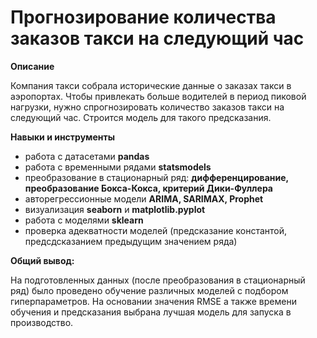 # Прогнозирование количества заказов такси на следующий час

**Описание**

Компания такси собрала исторические данные о заказах такси в аэропортах. Чтобы привлекать больше водителей в период пиковой нагрузки, нужно спрогнозировать количество заказов такси на следующий час. Строится модель для такого предсказания.

**Навыки и инструменты**

- работа с датасетами **pandas**
- работа с временными рядами **statsmodels**
- преобразование в стационарный ряд: **дифференцирование, преобразование Бокса-Кокса, критерий Дики-Фуллера**
- авторегрессионные модели **ARIMA, SARIMAX, Prophet**
- визуализация **seaborn** и **matplotlib.pyplot**
- работа с моделями **sklearn**
- проверка адекватности моделей (предсказание константой, предсдсказанием предыдущим значением ряда)

**Общий вывод:**

На подготовленных данных (после преобразования в стационарный ряд) было проведено обучение различных моделей с подбором гиперпараметров. На основании значения RMSE а также времени обучения и предсказания выбрана лучшая модель для запуска в производство.
